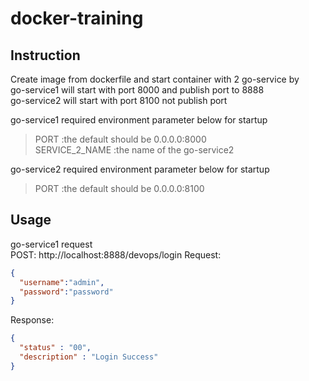 # docker-training

## Instruction
Create image from dockerfile and start container with 2 go-service by <br />
go-service1 will start with port 8000 and publish port to 8888 <br />
go-service2 will start with port 8100 not publish port <br />

go-service1 required environment parameter below for startup
> PORT :the default should be 0.0.0.0:8000 <br />
> SERVICE_2_NAME :the name of the go-service2 <br />

go-service2 required environment parameter below for startup
> PORT :the default should be 0.0.0.0:8100 <br />

## Usage
go-service1 request <br />
POST: http://localhost:8888/devops/login
Request:
```json
{
  "username":"admin",
  "password":"password"
}
```
Response:
```json
{
  "status" : "00",
  "description" : "Login Success"
}
```
